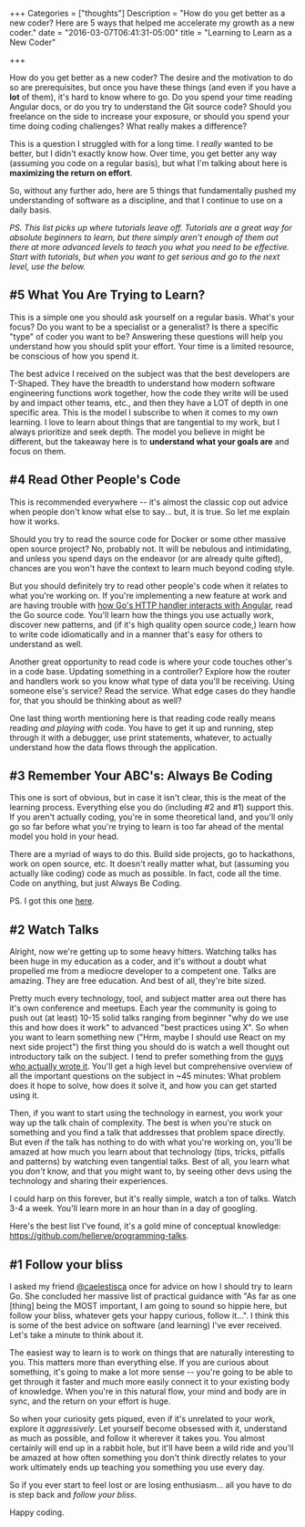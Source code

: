 +++
Categories = ["thoughts"]
Description = "How do you get better as a new coder? Here are 5 ways that helped me accelerate my growth as a new coder."
date = "2016-03-07T06:41:31-05:00"
title = "Learning to Learn as a New Coder"

+++

How do you get better as a new coder? The desire and the motivation to do so are prerequisites, but once you have these things (and even if you have a **lot** of them), it's hard to know where to go. Do you spend your time reading Angular docs, or do you try to understand the Git source code? Should you freelance on the side to increase your exposure, or should you spend your time doing coding challenges? What really makes a difference?

This is a question I struggled with for a long time. I *really* wanted to be better, but I didn't exactly know how. Over time, you get better any way (assuming you code on a regular basis), but what I'm talking about here is **maximizing the return on effort**.

So, without any further ado, here are 5 things that fundamentally pushed my understanding of software as a discipline, and that I continue to use on a daily basis.

_PS. This list picks up where tutorials leave off. Tutorials are a great way for absolute beginners to learn, but there simply aren't enough of them out there at more advanced levels to teach you what you need to be effective. Start with tutorials, but when you want to get serious and go to the next level, use the below._

## #5 What You Are Trying to Learn?
This is a simple one you should ask yourself on a regular basis. What's your focus? Do you want to be a specialist or a generalist? Is there a specific "type" of coder you want to be? Answering these questions will help you understand how you should split your effort. Your time is a limited resource, be conscious of how you spend it.

The best advice I received on the subject was that the best developers are T-Shaped. They have the breadth to understand how modern software engineering functions work together, how the code they write will be used by and impact other teams, etc., and then they have a LOT of depth in one specific area. This is the model I subscribe to when it comes to my own learning. I love to learn about things that are tangential to my work, but I always prioritize and seek depth. The model you believe in might be different, but the takeaway here is to **understand what your goals are** and focus on them.

## #4 Read Other People's Code
This is recommended everywhere -- it's almost the classic cop out advice when people don't know what else to say... but, it is true. So let me explain how it works.

Should you try to read the source code for Docker or some other massive open source project? No, probably not. It will be nebulous and intimidating, and unless you spend days on the endeavor (or are already quite gifted), chances are you won't have the context to learn much beyond coding style.

But you should definitely try to read other people's code when it relates to what you're working on. If you're implementing a new feature at work and are having trouble with <a href="http://nathanleclaire.com/blog/2013/11/30/fear-and-loathing-with-golang-and-angular-js" target="_blank">how Go's HTTP handler interacts with Angular</a>, read the Go source code. You'll learn how the things you use actually work, discover new patterns, and (if it's high quality open source code,) learn how to write code idiomatically and in a manner that's easy for others to understand as well.

Another great opportunity to read code is where your code touches other's in a code base. Updating something in a controller? Explore how the router and handlers work so you know what type of data you'll be receiving. Using someone else's service? Read the service. What edge cases do they handle for, that you should be thinking about as well?

One last thing worth mentioning here is that reading code really means reading _and playing with_ code. You have to get it up and running, step through it with a debugger, use print statements, whatever, to actually understand how the data flows through the application.

## #3 Remember Your ABC's: Always Be Coding
This one is sort of obvious, but in case it isn't clear, this is the meat of the learning process. Everything else you do (including #2 and #1) support this. If you aren't actually coding, you're in some theoretical land, and you'll only go so far before what you're trying to learn is too far ahead of the mental model you hold in your head.

There are a myriad of ways to do this. Build side projects, go to hackathons, work on open source, etc. It doesn't really matter what, but (assuming you actually like coding) code as much as possible. In fact, code all the time. Code on anything, but just Always Be Coding.

PS. I got this one <a href="https://medium.com/@davidbyttow/abc-always-be-coding-d5f8051afce2" target="_blank">here</a>.

## #2 Watch Talks
Alright, now we're getting up to some heavy hitters. Watching talks has been huge in my education as a coder, and it's without a doubt what propelled me from a mediocre developer to a competent one. Talks are amazing. They are free education. And best of all, they're bite sized.

Pretty much every technology, tool, and subject matter area out there has it's own conference and meetups. Each year the community is going to push out (at least) 10-15 solid talks ranging from beginner "why do we use this and how does it work" to advanced "best practices using X". So when you want to learn something new ("Hrm, maybe I should use React on my next side project") the first thing you should do is watch a well thought out introductory talk on the subject. I tend to prefer something from the <a href="https://youtu.be/XxVg_s8xAms" target="_blank">guys who actually wrote it</a>. You'll get a high level but comprehensive overview of all the important questions on the subject in ~45 minutes: What problem does it hope to solve, how does it solve it, and how you can get started using it.

Then, if you want to start using the technology in earnest, you work your way up the talk chain of complexity. The best is when you're stuck on something and you find a talk that addresses that problem space directly. But even if the talk has nothing to do with what you're working on, you'll be amazed at how much you learn about that technology (tips, tricks, pitfalls and patterns) by watching even tangential talks. Best of all, you learn what you _don't_ know, and that you might want to, by seeing other devs using the technology and sharing their experiences.

I could harp on this forever, but it's really simple, watch a ton of talks. Watch 3-4 a week. You'll learn more in an hour than in a day of googling.

Here's the best list I've found, it's a gold mine of conceptual knowledge: https://github.com/hellerve/programming-talks.

## #1 Follow your bliss
I asked my friend <a href="https://twitter.com/caelestisca" target="_blank">@caelestisca</a> once for advice on how I should try to learn Go. She concluded her massive list of practical guidance with "As far as one [thing] being the MOST important, I am going to sound so hippie here, but follow your bliss, whatever gets your happy curious, follow it...". I think this is some of the best advice on software (and learning) I've ever received. Let's take a minute to think about it.

The easiest way to learn is to work on things that are naturally interesting to you. This matters more than everything else. If you are curious about something, it's going to make a lot more sense -- you're going to be able to get through it faster and much more easily connect it to your existing body of knowledge. When you're in this natural flow, your mind and body are in sync, and the return on your effort is huge.

So when your curiosity gets piqued, even if it's unrelated to your work, explore it _aggressively_. Let yourself become obsessed with it, understand as much as possible, and follow it wherever it takes you. You almost certainly will end up in a rabbit hole, but it'll have been a wild ride and you'll be amazed at how often something you don't think directly relates to your work ultimately ends up teaching you something you use every day.

So if you ever start to feel lost or are losing enthusiasm... all you have to do is step back and *follow your bliss*.

Happy coding.
